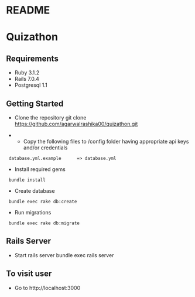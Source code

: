 # README
# Quizathon

## Requirements
* Ruby 3.1.2
* Rails 7.0.4
* Postgresql 1.1

## Getting Started
* Clone the repository
git clone https://github.com/agarwalrashika00/quizathon.git

* * Copy the following files to /config folder having appropriate api keys and/or credentials
```
 database.yml.example      => database.yml
 ```
* Install required gems
```
 bundle install
```

* Create database
```
 bundle exec rake db:create
```

* Run migrations
```
 bundle exec rake db:migrate
```
## Rails Server
* Start rails server
bundle exec rails server

## To visit user
* Go to http://localhost:3000